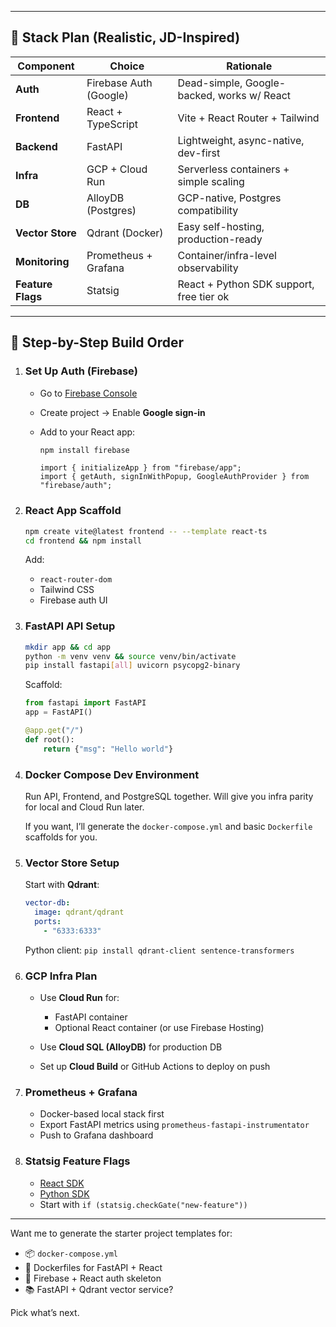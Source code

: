 
---

## 🎯 Stack Plan (Realistic, JD-Inspired)

| Component         | Choice                 | Rationale                                  |
| ----------------- | ---------------------- | ------------------------------------------ |
| **Auth**          | Firebase Auth (Google) | Dead-simple, Google-backed, works w/ React |
| **Frontend**      | React + TypeScript     | Vite + React Router + Tailwind             |
| **Backend**       | FastAPI                | Lightweight, async-native, dev-first       |
| **Infra**         | GCP + Cloud Run        | Serverless containers + simple scaling     |
| **DB**            | AlloyDB (Postgres)     | GCP-native, Postgres compatibility         |
| **Vector Store**  | Qdrant (Docker)        | Easy self-hosting, production-ready        |
| **Monitoring**    | Prometheus + Grafana   | Container/infra-level observability        |
| **Feature Flags** | Statsig                | React + Python SDK support, free tier ok   |

---

## 🔧 Step-by-Step Build Order

1. ### **Set Up Auth (Firebase)**

   * Go to [Firebase Console](https://console.firebase.google.com/)
   * Create project → Enable **Google sign-in**
   * Add to your React app:

     ```bash
     npm install firebase
     ```

     ```tsx
     import { initializeApp } from "firebase/app";
     import { getAuth, signInWithPopup, GoogleAuthProvider } from "firebase/auth";
     ```

2. ### **React App Scaffold**

   ```bash
   npm create vite@latest frontend -- --template react-ts
   cd frontend && npm install
   ```

   Add:

   * `react-router-dom`
   * Tailwind CSS
   * Firebase auth UI

3. ### **FastAPI API Setup**

   ```bash
   mkdir app && cd app
   python -m venv venv && source venv/bin/activate
   pip install fastapi[all] uvicorn psycopg2-binary
   ```

   Scaffold:

   ```python
   from fastapi import FastAPI
   app = FastAPI()

   @app.get("/")
   def root():
       return {"msg": "Hello world"}
   ```

4. ### **Docker Compose Dev Environment**

   Run API, Frontend, and PostgreSQL together. Will give you infra parity for local and Cloud Run later.

   If you want, I’ll generate the `docker-compose.yml` and basic `Dockerfile` scaffolds for you.

5. ### **Vector Store Setup**

   Start with **Qdrant**:

   ```yaml
   vector-db:
     image: qdrant/qdrant
     ports:
       - "6333:6333"
   ```

   Python client: `pip install qdrant-client sentence-transformers`

6. ### **GCP Infra Plan**

   * Use **Cloud Run** for:

     * FastAPI container
     * Optional React container (or use Firebase Hosting)
   * Use **Cloud SQL (AlloyDB)** for production DB
   * Set up **Cloud Build** or GitHub Actions to deploy on push

7. ### **Prometheus + Grafana**

   * Docker-based local stack first
   * Export FastAPI metrics using `prometheus-fastapi-instrumentator`
   * Push to Grafana dashboard

8. ### **Statsig Feature Flags**

   * [React SDK](https://docs.statsig.com/client/javascript)
   * [Python SDK](https://docs.statsig.com/server/python)
   * Start with `if (statsig.checkGate("new-feature"))`

---

Want me to generate the starter project templates for:

* 📦 `docker-compose.yml`
* 🐳 Dockerfiles for FastAPI + React
* 🧪 Firebase + React auth skeleton
* 📚 FastAPI + Qdrant vector service?

Pick what’s next.
